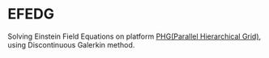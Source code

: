 # EFEDG
Solving Einstein Field Equations on platform [PHG(Parallel Hierarchical Grid)](http://lsec.cc.ac.cn/phg/index_en.htm), using Discontinuous Galerkin method.
